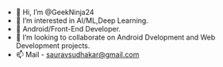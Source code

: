 - 👋 Hi, I’m @GeekNinja24
- 👀 I’m interested in AI/ML,Deep Learning.
- 🌱 Android/Front-End Developer.
- 💞️ I’m looking to collaborate on Android Dvelopment and Web Development projects.
- 📫 Mail - sauravsudhakar@gmail.com

<!---
GeekNinja24/GeekNinja24 is a ✨ special ✨ repository because its `README.md` (this file) appears on your GitHub profile.
You can click the Preview link to take a look at your changes.
--->
